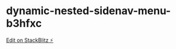 # dynamic-nested-sidenav-menu-b3hfxc

[Edit on StackBlitz ⚡️](https://stackblitz.com/edit/dynamic-nested-sidenav-menu-b3hfxc)